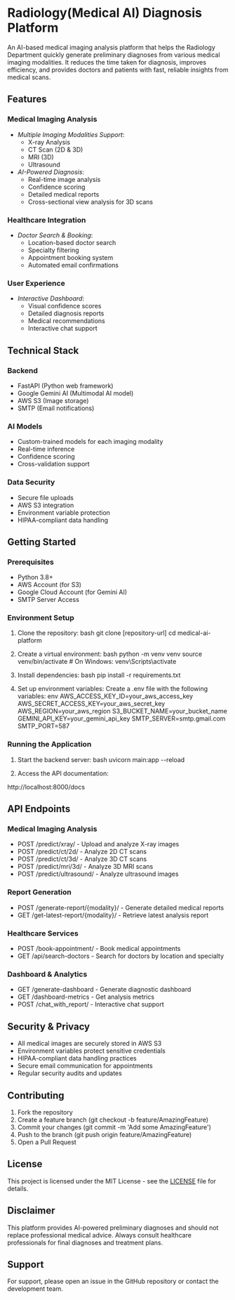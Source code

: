 # Radiology(Medical AI) Diagnosis Platform

An AI-based medical imaging analysis platform that helps the Radiology Department quickly generate preliminary diagnoses from various medical imaging modalities. It reduces the time taken for diagnosis, improves efficiency, and provides doctors and patients with fast, reliable insights from medical scans.

## Features

### Medical Imaging Analysis
- *Multiple Imaging Modalities Support*:
  - X-ray Analysis
  - CT Scan (2D & 3D)
  - MRI (3D)
  - Ultrasound
- *AI-Powered Diagnosis*:
  - Real-time image analysis
  - Confidence scoring
  - Detailed medical reports
  - Cross-sectional view analysis for 3D scans

### Healthcare Integration
- *Doctor Search & Booking*:
  - Location-based doctor search
  - Specialty filtering
  - Appointment booking system
  - Automated email confirmations

### User Experience
- *Interactive Dashboard*:
  - Visual confidence scores
  - Detailed diagnosis reports
  - Medical recommendations
  - Interactive chat support

## Technical Stack

### Backend
- FastAPI (Python web framework)
- Google Gemini AI (Multimodal AI model)
- AWS S3 (Image storage)
- SMTP (Email notifications)

### AI Models
- Custom-trained models for each imaging modality
- Real-time inference
- Confidence scoring
- Cross-validation support

### Data Security
- Secure file uploads
- AWS S3 integration
- Environment variable protection
- HIPAA-compliant data handling

## Getting Started

### Prerequisites
- Python 3.8+
- AWS Account (for S3)
- Google Cloud Account (for Gemini AI)
- SMTP Server Access

### Environment Setup
1. Clone the repository:
bash
git clone [repository-url]
cd medical-ai-platform


2. Create a virtual environment:
bash
python -m venv venv
source venv/bin/activate  # On Windows: venv\Scripts\activate


3. Install dependencies:
bash
pip install -r requirements.txt


4. Set up environment variables:
Create a .env file with the following variables:
env
AWS_ACCESS_KEY_ID=your_aws_access_key
AWS_SECRET_ACCESS_KEY=your_aws_secret_key
AWS_REGION=your_aws_region
S3_BUCKET_NAME=your_bucket_name
GEMINI_API_KEY=your_gemini_api_key
SMTP_SERVER=smtp.gmail.com
SMTP_PORT=587
<!-- SMTP_USERNAME=your_email
SMTP_PASSWORD=your_email_password -->


### Running the Application
1. Start the backend server:
bash
uvicorn main:app --reload


2. Access the API documentation:

http://localhost:8000/docs


## API Endpoints

### Medical Imaging Analysis
- POST /predict/xray/ - Upload and analyze X-ray images
- POST /predict/ct/2d/ - Analyze 2D CT scans
- POST /predict/ct/3d/ - Analyze 3D CT scans
- POST /predict/mri/3d/ - Analyze 3D MRI scans
- POST /predict/ultrasound/ - Analyze ultrasound images

### Report Generation
- POST /generate-report/{modality}/ - Generate detailed medical reports
- GET /get-latest-report/{modality}/ - Retrieve latest analysis report

### Healthcare Services
- POST /book-appointment/ - Book medical appointments
- GET /api/search-doctors - Search for doctors by location and specialty

### Dashboard & Analytics
- GET /generate-dashboard - Generate diagnostic dashboard
- GET /dashboard-metrics - Get analysis metrics
- POST /chat_with_report/ - Interactive chat support

## Security & Privacy

- All medical images are securely stored in AWS S3
- Environment variables protect sensitive credentials
- HIPAA-compliant data handling practices
- Secure email communication for appointments
- Regular security audits and updates

## Contributing

1. Fork the repository
2. Create a feature branch (git checkout -b feature/AmazingFeature)
3. Commit your changes (git commit -m 'Add some AmazingFeature')
4. Push to the branch (git push origin feature/AmazingFeature)
5. Open a Pull Request

## License

This project is licensed under the MIT License - see the [LICENSE](LICENSE) file for details.

## Disclaimer

This platform provides AI-powered preliminary diagnoses and should not replace professional medical advice. Always consult healthcare professionals for final diagnoses and treatment plans.

## Support

For support, please open an issue in the GitHub repository or contact the development team.
